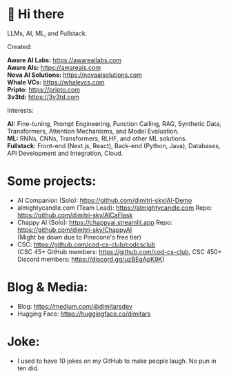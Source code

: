 <h1> 👋 Hi there </h1>

LLMs, AI, ML, and Fullstack.

Created:<br>

<b>Aware AI Labs:</b>  https://awareailabs.com <br>
<b>Aware AIs:</b>  https://awareais.com <br>
<b>Nova AI Solutions:</b>  https://novaaisolutions.com <br>
<b>Whale VCs:</b>  https://whalevcs.com <br>
<b>Pripto:</b>  https://pripto.com <br>
<b>3v3td:</b>  https://3v3td.com <br>


Interests:<br>

<b>AI:</b> Fine-tuning, Prompt Engineering, Function Calling, RAG, Synthetic Data, Transformers, Attention Mechanisms, and Model Evaluation. <br>
<b>ML:</b> RNNs, CNNs, Transformers, RLHF, and other ML solutions. <br>
<b>Fullstack:</b> Front-end (Next.js, React), Back-end (Python, Java), Databases, API Development and Integration, Cloud. <br>

<h1> Some projects: </h1>

- AI Companion (Solo): https://github.com/dimitri-sky/AI-Demo <br>
- almightycandle.com (Team Lead): https://almightycandle.com Repo: https://github.com/dimitri-sky/AlCaFlask <br>
- Chappy AI (Solo): https://chappyai.streamlit.app Repo: https://github.com/dimitri-sky/ChappyAI <br>
(Might be down due to Pinecone's free tier)
- CSC: https://github.com/cod-cs-club/codcsclub <br>
(CSC 45+ GitHub members: https://github.com/cod-cs-club, CSC 450+ Discord members: https://discord.gg/uzBEgApK9K)

<h1> Blog & Media: </h1>

- Blog: https://medium.com/@dimitarsdev
- Hugging Face: https://huggingface.co/dimitars

<h1> Joke: </h1>

- I used to have 10 jokes on my GitHub to make people laugh. No pun in ten did.
